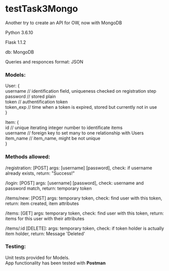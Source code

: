 # testTask3Mongo
Another try to create an API for OW, now with MongoDB

Python 3.6.10

Flask 1.1.2

db: MongoDB

Queries and responces format: JSON

<h3>Models:</h3>

User: {
<br>username     // identification field, uniqueness checked on registration step
       <br>
       password  // stored plain
       <br>
       token     // authentification token
       <br>
       token_exp // time when a token is expired, stored but currently not in use
       <br>
       }
       
Item: {
<br>
       id        // unique iterating integer number to identificate items
       <br>
       username  // foreign key to set many to one relationship with Users
       <br>
       item_name // item_name, might be not unique
       <br>
       }
       

<h3>Methods allowed:</h3>

/registration: [POST] args: [username] [password], check: if username already exists, return: "Success!"

/login: [POST] args: [username] [password], check: username and password match, return: temporary token

/items/new: [POST] args: temporary token, check: find user with this token, return: item created, item attributes

/items: [GET] args: temporary token, check: find user with this token, return: items for this user with their attributes

/items/:id [DELETE]: args: temporary token, check: if token holder is actually item holder, return: Message 'Deleted'

<h3>Testing:</h3>

Unit tests provided for Models.<br>App functionality has been tested with <b>Postman</b>
